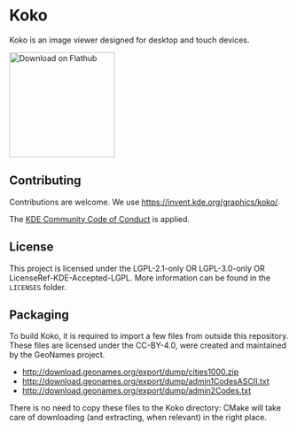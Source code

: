 <!--
SPDX-FileCopyrightText: 2020 Carl Schwan <carlschwan@kde.org>
SPDX-License-Identifier: CC0-1.0
-->
# Koko

Koko is an image viewer designed for desktop and touch devices.

<a href='https://flathub.org/apps/details/org.kde.koko'><img width='190px' alt='Download on Flathub' src='https://flathub.org/assets/badges/flathub-badge-i-en.png'/></a>

## Contributing

Contributions are welcome. We use https://invent.kde.org/graphics/koko/.

The [KDE Community Code of Conduct](https://kde.org/code-of-conduct) is applied.

## License

This project is licensed under the LGPL-2.1-only OR LGPL-3.0-only OR
LicenseRef-KDE-Accepted-LGPL. More information can be found in the
`LICENSES` folder.

## Packaging

To build Koko, it is required to import a few files from outside this repository.
These files are licensed under the CC-BY-4.0, were created and maintained by the GeoNames project.

* http://download.geonames.org/export/dump/cities1000.zip
* http://download.geonames.org/export/dump/admin1CodesASCII.txt
* http://download.geonames.org/export/dump/admin2Codes.txt

There is no need to copy these files to the Koko directory: CMake will take care of downloading (and
extracting, when relevant) in the right place.
